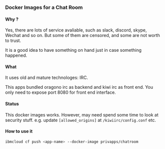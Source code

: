 ### Docker Images for a Chat Room

#### Why ?
Yes, there are lots of service avaliable, such as slack, discord, skype, Wechat and so on. But some of them are censored, and some are not worth to trust.

It is a good idea to have something on hand just in case something happened.

#### What
It uses old and mature technologes: IRC.

This apps bundled oragono irc as backend and kiwi irc as front end. You only need to expose port 8080 for front end interface.


#### Status
This docker images works. However, may need spend some time to look at security stuff. e.g. update `[allowed_origins]` at `/kiwiirc/config.conf` etc.

#### How to use it
```bash
ibmcloud cf push <app-name> --docker-image privapps/chatroom
```
